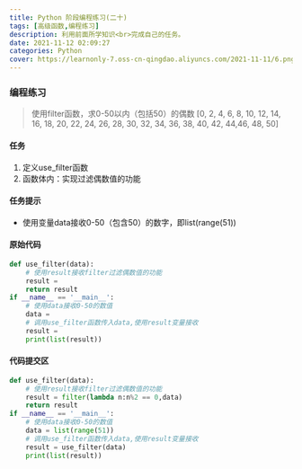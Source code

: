 ```yaml
---
title: Python 阶段编程练习(二十)
tags: [高级函数,编程练习]
description: 利用前面所学知识<br>完成自己的任务。
date: 2021-11-12 02:09:27
categories: Python
cover: https://learnonly-7.oss-cn-qingdao.aliyuncs.com/2021-11-11/6.png
---
```


### 编程练习

> 使用filter函数，求0-50以内（包括50）的偶数
> [0, 2, 4, 6, 8, 10, 12, 14, 16, 18, 20, 22, 24, 26, 28, 30, 32, 34, 36, 38, 40, 42, 44,46, 48, 50]

#### 任务

1. 定义use_filter函数
2. 函数体内：实现过滤偶数值的功能

#### 任务提示

- 使用变量data接收0-50（包含50）的数字，即list(range(51))

#### 原始代码

```python
def use_filter(data):
    # 使用result接收filter过滤偶数值的功能
    result =
    return result
if __name__ == '__main__':
    # 使用data接收0-50的数值
    data =
    # 调用use_filter函数传入data,使用result变量接收
    result =
    print(list(result))
```

#### 代码提交区

```python
def use_filter(data):
    # 使用result接收filter过滤偶数值的功能
    result = filter(lambda n:n%2 == 0,data)
    return result
if __name__ == '__main__':
    # 使用data接收0-50的数值
    data = list(range(51))
    # 调用use_filter函数传入data,使用result变量接收
    result = use_filter(data)
    print(list(result))
```

